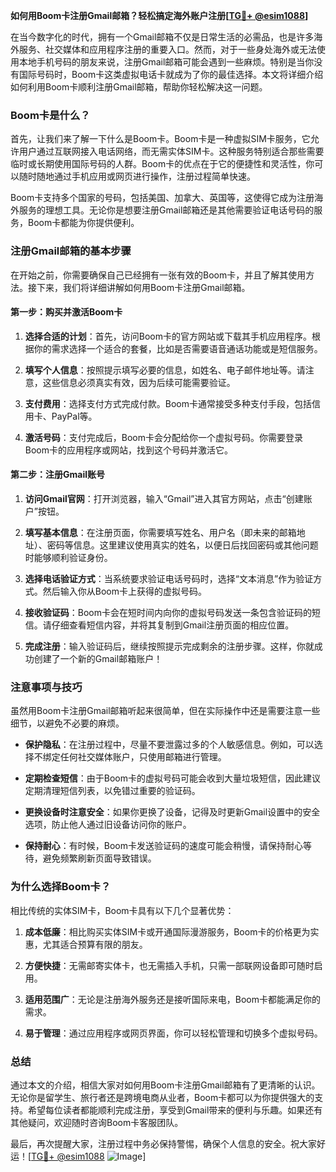 **如何用Boom卡注册Gmail邮箱？轻松搞定海外账户注册[[TG💪+ @esim1088](https://t.me/s/esim1088)]**

在当今数字化的时代，拥有一个Gmail邮箱不仅是日常生活的必需品，也是许多海外服务、社交媒体和应用程序注册的重要入口。然而，对于一些身处海外或无法使用本地手机号码的朋友来说，注册Gmail邮箱可能会遇到一些麻烦。特别是当你没有国际号码时，Boom卡这类虚拟电话卡就成为了你的最佳选择。本文将详细介绍如何利用Boom卡顺利注册Gmail邮箱，帮助你轻松解决这一问题。

### Boom卡是什么？

首先，让我们来了解一下什么是Boom卡。Boom卡是一种虚拟SIM卡服务，它允许用户通过互联网接入电话网络，而无需实体SIM卡。这种服务特别适合那些需要临时或长期使用国际号码的人群。Boom卡的优点在于它的便捷性和灵活性，你可以随时随地通过手机应用或网页进行操作，注册过程简单快速。

Boom卡支持多个国家的号码，包括美国、加拿大、英国等，这使得它成为注册海外服务的理想工具。无论你是想要注册Gmail邮箱还是其他需要验证电话号码的服务，Boom卡都能为你提供便利。

### 注册Gmail邮箱的基本步骤

在开始之前，你需要确保自己已经拥有一张有效的Boom卡，并且了解其使用方法。接下来，我们将详细讲解如何用Boom卡注册Gmail邮箱。

#### 第一步：购买并激活Boom卡

1. **选择合适的计划**：首先，访问Boom卡的官方网站或下载其手机应用程序。根据你的需求选择一个适合的套餐，比如是否需要语音通话功能或是短信服务。
   
2. **填写个人信息**：按照提示填写必要的信息，如姓名、电子邮件地址等。请注意，这些信息必须真实有效，因为后续可能需要验证。

3. **支付费用**：选择支付方式完成付款。Boom卡通常接受多种支付手段，包括信用卡、PayPal等。

4. **激活号码**：支付完成后，Boom卡会分配给你一个虚拟号码。你需要登录Boom卡的应用程序或网站，找到这个号码并激活它。

#### 第二步：注册Gmail账号

1. **访问Gmail官网**：打开浏览器，输入“Gmail”进入其官方网站，点击“创建账户”按钮。

2. **填写基本信息**：在注册页面，你需要填写姓名、用户名（即未来的邮箱地址）、密码等信息。这里建议使用真实的姓名，以便日后找回密码或其他问题时能够顺利验证身份。

3. **选择电话验证方式**：当系统要求验证电话号码时，选择“文本消息”作为验证方式。然后输入你从Boom卡上获得的虚拟号码。

4. **接收验证码**：Boom卡会在短时间内向你的虚拟号码发送一条包含验证码的短信。请仔细查看短信内容，并将其复制到Gmail注册页面的相应位置。

5. **完成注册**：输入验证码后，继续按照提示完成剩余的注册步骤。这样，你就成功创建了一个新的Gmail邮箱账户！

### 注意事项与技巧

虽然用Boom卡注册Gmail邮箱听起来很简单，但在实际操作中还是需要注意一些细节，以避免不必要的麻烦。

- **保护隐私**：在注册过程中，尽量不要泄露过多的个人敏感信息。例如，可以选择不绑定任何社交媒体账户，只使用邮箱进行管理。
  
- **定期检查短信**：由于Boom卡的虚拟号码可能会收到大量垃圾短信，因此建议定期清理短信列表，以免错过重要的验证码。

- **更换设备时注意安全**：如果你更换了设备，记得及时更新Gmail设置中的安全选项，防止他人通过旧设备访问你的账户。

- **保持耐心**：有时候，Boom卡发送验证码的速度可能会稍慢，请保持耐心等待，避免频繁刷新页面导致错误。

### 为什么选择Boom卡？

相比传统的实体SIM卡，Boom卡具有以下几个显著优势：

1. **成本低廉**：相比购买实体SIM卡或开通国际漫游服务，Boom卡的价格更为实惠，尤其适合预算有限的朋友。

2. **方便快捷**：无需邮寄实体卡，也无需插入手机，只需一部联网设备即可随时启用。

3. **适用范围广**：无论是注册海外服务还是接听国际来电，Boom卡都能满足你的需求。

4. **易于管理**：通过应用程序或网页界面，你可以轻松管理和切换多个虚拟号码。

### 总结

通过本文的介绍，相信大家对如何用Boom卡注册Gmail邮箱有了更清晰的认识。无论你是留学生、旅行者还是跨境电商从业者，Boom卡都可以为你提供强大的支持。希望每位读者都能顺利完成注册，享受到Gmail带来的便利与乐趣。如果还有其他疑问，欢迎随时咨询Boom卡客服团队。

最后，再次提醒大家，注册过程中务必保持警惕，确保个人信息的安全。祝大家好运！[[TG💪+ @esim1088](https://t.me/s/esim1088) ![Image](https://i.postimg.cc/4NQfJmqS/Snipaste-2025-05-13-00-14-12.png)]